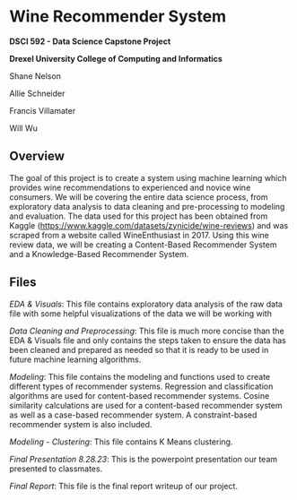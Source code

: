 # Wine Recommender System
**DSCI 592 - Data Science Capstone Project**

**Drexel University College of Computing and Informatics**

Shane Nelson

Allie Schneider

Francis Villamater 

Will Wu

## Overview
The goal of this project is to create a system using machine learning which provides wine recommendations to experienced and novice wine consumers. We will be covering the entire data science process, from exploratory data analysis to data cleaning and pre-processing to modeling and evaluation. The data used for this project has been obtained from Kaggle (https://www.kaggle.com/datasets/zynicide/wine-reviews) and was scraped from a website called WineEnthusiast in 2017. Using this wine review data, we will be creating a Content-Based Recommender System and a Knowledge-Based Recommender System. 

## Files
*EDA & Visuals*: This file contains exploratory data analysis of the raw data file with some helpful visualizations of the data we will be working with

*Data Cleaning and Preprocessing*: This file is much more concise than the EDA & Visuals file and only contains the steps taken to ensure the data has been cleaned and prepared as needed so that it is ready to be used in future machine learning algorithms.

*Modeling*: This file contains the modeling and functions used to create different types of recommender systems. Regression and classification algorithms are used for content-based recommender systems. Cosine similarity calculations are used for a content-based recommender system as well as a case-based recommender system. A constraint-based recommender system is also included.

*Modeling - Clustering*: This file contains K Means clustering. 

*Final Presentation 8.28.23*: This is the powerpoint presentation our team presented to classmates. 

*Final Report*: This file is the final report writeup of our project. 
